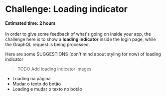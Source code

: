 # Challenge: Loading indicator
#### Estimated time: 2 hours

In order to give some feedback of what's going on inside your app, the challenge here is to show a **loading indicator** inside the login page, while the GraphQL request is being processed.

Here are some SUGGESTIONS (don't mind about styling for now) of loading indicator

> TODO Add loading indicator images

- Loading na página
- Mudar o texto do botão
- Loading e mudar o texto no botão
